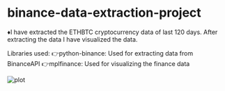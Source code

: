 # binance-data-extraction-project

♦️I have extracted the ETHBTC cryptocurrency data of last 120 days.
After extracting the data I have visualized the data.

Libraries used: 
👉python-binance: Used for extracting data from BinanceAPI
👉mplfinance: Used for visualizing the finance data

![plot](https://github.com/rishithchintu/binance-data-extraction-project/assets/75387341/8a0c815a-3124-44e0-95d5-9a7ba6c25359)
